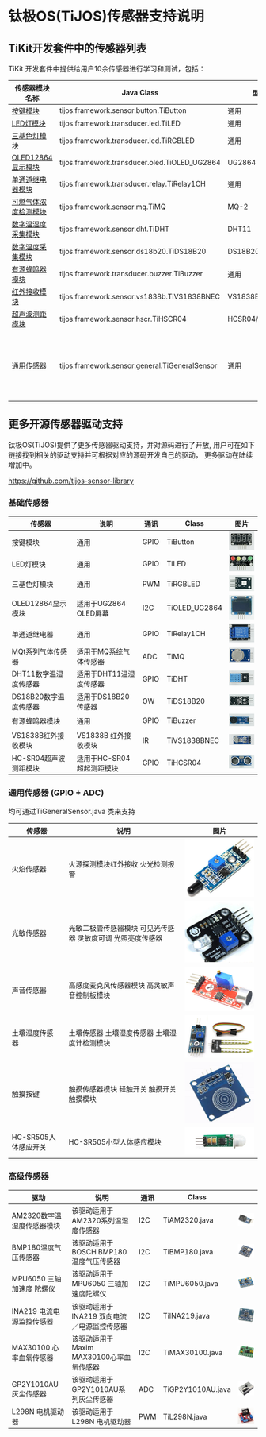 # 钛极OS(TiJOS)传感器支持说明

## TiKit开发套件中的传感器列表
TiKit 开发套件中提供给用户10余传感器进行学习和测试，包括：

| 传感器模块名称                                          | Java Class                                     | 型号           |                   图片                    |
| ------------------------------------------------------- | ---------------------------------------------- | -------------- | :---------------------------------------: |
| [按键模块](tijos.framework.sensor.button.md)            | tijos.framework.sensor.button.TiButton         | 通用           |      ![TiButton](./img/TiButton.png)      |
| [LED灯模块](tijos.framework.transducer.led.md)          | tijos.framework.transducer.led.TiLED           | 通用           |         ![TiLED](.\img\TiLED.png)         |
| [三基色灯模块](tijos.framework.transducer.led.md)       | tijos.framework.transducer.led.TiRGBLED        | 通用           |      ![TiRGBLED](.\img\TiRGBLED.png)      |
| [OLED12864显示模块](tijos.framework.transducer.led.md)  | tijos.framework.transducer.oled.TiOLED_UG2864  | UG2864         | ![TiOLED_UG2864](.\img\TiOLED_UG2864.png) |
| [单通道继电器模块](tijos.framework.transducer.relay.md) | tijos.framework.transducer.relay.TiRelay1CH    | 通用           |    ![TiRelay1CH](.\img\TiRelay1CH.png)    |
| [可燃气体浓度检测模块](tijos.framework.sensor.mq.md)    | tijos.framework.sensor.mq.TiMQ                 | MQ-2           |         ![TiMQ2](.\img\TiMQ2.png)         |
| [数字温湿度采集模块](tijos.framework.sensor.dht.md)     | tijos.framework.sensor.dht.TiDHT               | DHT11          |       ![TiDHT11](.\img\TiDHT11.png)       |
| [数字温度采集模块](tijos.framework.sensor.ds18b20.md)   | tijos.framework.sensor.ds18b20.TiDS18B20       | DS18B20        |     ![TiDS18B20](.\img\TiDS18B20.png)     |
| [有源蜂鸣器模块](tijos.framework.transducer.buzzer.md)  | tijos.framework.transducer.buzzer.TiBuzzer     | 通用           |      ![TiBuzzer](.\img\TiBuzzer.png)      |
| [红外接收模块](tijos.framework.sensor.vs1838b.md)       | tijos.framework.sensor.vs1838b.TiVS1838BNEC    | VS1838B        |    ![VS1838BNEC](.\img\VS1838BNEC.png)    |
| [超声波测距模块](tijos.framework.sensor.hcsr.md)        | tijos.framework.sensor.hscr.TiHSCR04           | HCSR04/HCSR04+ |      ![TiHCSR04](.\img\TiHCSR04.png)      |
| [通用传感器](tijos.framework.sensor.general.md)         | tijos.framework.sensor.general.TiGeneralSensor | 通用           |               通用4线传感器               |

## 更多开源传感器驱动支持

钛极OS(TiJOS)提供了更多传感器驱动支持，并对源码进行了开放, 用户可在如下链接找到相关的驱动支持并可根据对应的源码开发自己的驱动， 更多驱动在陆续增加中。

<https://github.com/tijos-sensor-library>

### 基础传感器

| 传感器            | 说明               | 通讯   | Class         |                    图片                    |
| -------------- | ---------------- | ---- | ------------- | :--------------------------------------: |
| 按键模块           | 通用               | GPIO | TiButton      |     ![TiButton](./img/TiButton.png)      |
| LED灯模块         | 通用               | GPIO | TiLED         |        ![TiLED](.\img\TiLED.png)         |
| 三基色灯模块         | 通用               | PWM  | TiRGBLED      |     ![TiRGBLED](.\img\TiRGBLED.png)      |
| OLED12864显示模块  | 适用于UG2864 OLED屏幕 | I2C  | TiOLED_UG2864 | ![TiOLED_UG2864](.\img\TiOLED_UG2864.png) |
| 单通道继电器         | 通用               | GPIO | TiRelay1CH    |   ![TiRelay1CH](.\img\TiRelay1CH.png)    |
| MQt系列气体传感器     | 适用于MQ系统气体传感器     | ADC  | TiMQ          |        ![TiMQ2](.\img\TiMQ2.png)         |
| DHT11数字温湿度传感器  | 适用于DHT11温湿度传感器   | GPIO | TiDHT         |      ![TiDHT11](.\img\TiDHT11.png)       |
| DS18B20数字温度传感器 | 适用于DS18B20传感器    | OW   | TiDS18B20     |    ![TiDS18B20](.\img\TiDS18B20.png)     |
| 有源蜂鸣器模块        | 通用               | GPIO | TiBuzzer      |     ![TiBuzzer](.\img\TiBuzzer.png)      |
| VS1838B红外接收模块  | VS1838B 红外接收模块   | IR   | TiVS1838BNEC  |   ![VS1838BNEC](.\img\VS1838BNEC.png)    |
| HC-SR04超声波测距模块 | 适用于HC-SR04超起测距模块 | GPIO | TiHCSR04      |     ![TiHCSR04](.\img\TiHCSR04.png)      |

### 通用传感器 (GPIO + ADC)

均可通过TiGeneralSensor.java 类来支持

| 传感器            | 说明                              |                   图片                    |
| -------------- | ------------------------------- | :-------------------------------------: |
| 火焰传感器          | 火源探测模块红外接收 火光检测报警               |  ![fire_sensor](./img/fire_sensor.png)  |
| 光敏传感器          | 光敏二极管传感器模块 可见光传感器 灵敏度可调 光照亮度传感器 | ![light_sensor](./img/light_sensor.png) |
| 声音传感器          | 高感度麦克风传感器模块 高灵敏声音控制板模块          | ![sound_sensor](./img/sound_sensor.png) |
| 土壤湿度传感 器       | 土壤传感器 土壤湿度传感器 土壤湿度计检测模块         |  ![soil_sensor](./img/soil_sensor.png)  |
| 触摸按键           | 触摸传感器模块 轻触开关 触摸开关 触摸模块          | ![touch_button](./img/touch_button.png) |
| HC-SR505人体感应开关 | HC-SR505小型人体感应模块                | ![human_sensor](./img/human_sensor.png) |

### 高级传感器

| 驱动                | 说明                          | 通讯   | Class             |                                     |
| ----------------- | --------------------------- | ---- | ----------------- | ----------------------------------- |
| AM2320数字温湿度传感器模块  | 该驱动适用于AM2320系列温湿度传感器        | I2C  | TiAM2320.java     | ![am2320](./img/am2320.png)         |
| BMP180温度气压传感器     | 该驱动适用于BOSCH BMP180 温度气压传感器  | I2C  | TiBMP180.java     | ![bmp180](./img/bmp180.png)         |
| MPU6050 三轴加速度 陀螺仪 | 该驱动适用于MPU6050 三轴加速度陀螺仪      | I2C  | TiMPU6050.java    | ![mpu6050](./img/mpu6050.png)       |
| INA219 电流电源监控传感器  | 该驱动适用于INA219 双向电流／电源监控传感器   | I2C  | TiINA219.java     | ![ina219](./img/ina219.png)         |
| MAX30100 心率血氧传感器  | 该驱动适用于Maxim MAX30100心率血氧传感器 | I2C  | TiMAX30100.java   | ![max30100](./img/max30100.png)     |
| GP2Y1010AU灰尘传感器   | 该驱动适用于GP2Y1010AU系列灰尘传感器     | ADC  | TiGP2Y1010AU.java | ![GP2Y1010AU](./img/gp2y1010au.png) |
| L298N 电机驱动器       | 该驱动适用于 L298N 电机驱动器          | PWM  | TiL298N.java      | ![L298N](./img/l298n.png)           |
